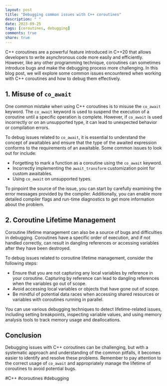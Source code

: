 ```yaml
---
layout: post
title: "Debugging common issues with C++ coroutines"
description: " "
date: 2023-09-25
tags: [coroutines, debugging]
comments: true
share: true
---
```


C++ coroutines are a powerful feature introduced in C++20 that allows developers to write asynchronous code more easily and efficiently. However, like any other programming technique, coroutines can sometimes introduce bugs and make the debugging process more challenging. In this blog post, we will explore some common issues encountered when working with C++ coroutines and how to debug them effectively.

## 1. Misuse of `co_await`

One common mistake when using C++ coroutines is to misuse the `co_await` keyword. The `co_await` keyword is used to suspend the execution of a coroutine until a specific operation is complete. However, if `co_await` is used incorrectly or on an unsupported type, it can lead to unexpected behavior or compilation errors.

To debug issues related to `co_await`, it is essential to understand the concept of awaitables and ensure that the type of the awaited expression conforms to the requirements of an awaitable. Some common issues to look out for include:

- Forgetting to mark a function as a coroutine using the `co_await` keyword.
- Incorrectly implementing the `await_transform` customization point for custom awaitables.
- Using `co_await` on unsupported types.

To pinpoint the source of the issue, you can start by carefully examining the error messages provided by the compiler. Additionally, you can enable more detailed compiler flags and run-time diagnostics to get more information about the problem.

## 2. Coroutine Lifetime Management

Coroutine lifetime management can also be a source of bugs and difficulties in debugging. Coroutines have a specific order of execution, and if not handled correctly, can result in dangling references or accessing variables after they have been destroyed.

To debug issues related to coroutine lifetime management, consider the following steps:

- Ensure that you are not capturing any local variables by reference in your coroutine. Capturing by reference can lead to dangling references when the variables go out of scope.
- Avoid accessing local variables or objects that have gone out of scope.
- Be mindful of potential data races when accessing shared resources or variables with coroutines running in parallel.

You can use various debugging techniques to detect lifetime-related issues, including setting breakpoints, inspecting variable values, and using memory analysis tools to track memory usage and deallocations.

## Conclusion

Debugging issues with C++ coroutines can be challenging, but with a systematic approach and understanding of the common pitfalls, it becomes easier to identify and resolve these problems. Remember to pay attention to the correct usage of `co_await` and appropriately manage the lifetime of coroutines to avoid potential bugs.

#C++ #coroutines #debugging